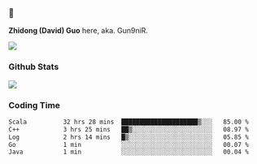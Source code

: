 ### 👋 

**Zhidong (David) Guo** here, aka. Gun9niR.

![](https://komarev.com/ghpvc/?username=Gun9niR&label=Total+Views)

### Github Stats

<img src="https://github-readme-stats.vercel.app/api?username=Gun9niR&count_private=true&show_icons=true&theme=vue-dark&hide_title=true">

### Coding Time

<!--START_SECTION:waka-->

```txt
Scala          32 hrs 28 mins  █████████████████████▒░░░   85.00 %
C++            3 hrs 25 mins   ██▒░░░░░░░░░░░░░░░░░░░░░░   08.97 %
Log            2 hrs 14 mins   █▒░░░░░░░░░░░░░░░░░░░░░░░   05.85 %
Go             1 min           ░░░░░░░░░░░░░░░░░░░░░░░░░   00.07 %
Java           1 min           ░░░░░░░░░░░░░░░░░░░░░░░░░   00.04 %
```

<!--END_SECTION:waka-->
